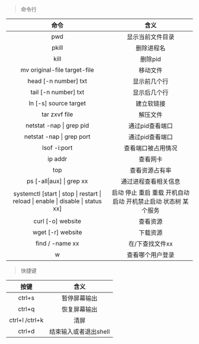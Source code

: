 
>命令行

 命令| 含义
:---:|:---:
 pwd | 显示当前文件目录
 pkill | 删除进程名
 kill | 删除pid
 mv original-file target-file | 移动文件
 head [-n number] txt | 显示前几个行
 tail [-n number] txt | 显示后几个行
 ln [-s] source target | 建立软链接
 tar zxvf file | 解压文件
 netstat -nap &#124; grep pid | 通过pid查看端口
 netstat -nap &#124; grep port | 通过pid查看端口
 lsof -i:port| 查看端口被占用情况
 ip addr | 查看网卡
 top | 查看资源占有率
 ps [-all&#124;aux] &#124; grep xx | 通过进程查看相关信息
 systemctl [start &#124; stop &#124; restart &#124; reload &#124; enable &#124; disable &#124; status xx] | 启动 停止 重启 重载 开机自动启动 开机禁止启动 状态树 某个服务
 curl [-o] website | 查看资源
 wget [-r] website | 下载资源
 find / -name xx | 在/下查找文件xx
 w| 查看哪个用户登录
  
 > 快捷键
 
 按键 | 含义
 :---: | :---:
 ctrl+s | 暂停屏幕输出
 ctrl+q | 恢复屏幕输出
 ctrl+l /ctrl+k | 清屏
 ctrl+d | 结束输入或者退出shell
 
 
 
 
